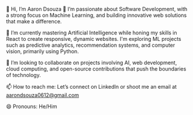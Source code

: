 👋 Hi, I’m Aaron Dsouza 
👀 I’m passionate about Software Development, with a strong focus on Machine Learning, and building innovative web solutions that make a difference.

🌱 I’m currently mastering Artificial Intelligence while honing my skills in React to create responsive, dynamic websites. I'm exploring ML projects such as predictive analytics, recommendation systems, and computer vision, primarily using Python.

💞️ I’m looking to collaborate on projects involving AI, web development, cloud computing, and open-source contributions that push the boundaries of technology.

📫 How to reach me: Let’s connect on LinkedIn or shoot me an email at aarondsouza0612@gmail.com

😄 Pronouns: He/Him


